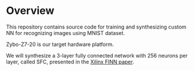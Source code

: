# Overview

This repository contains source code for training and synthesizing custom NN for recognizing images using MNIST 
dataset. 

Zybo-Z7-20 is our target hardware platform.

We will synthesize a 3-layer fully connected network with 256 neurons per layer, called SFC, presented in the 
[Xilinx FINN paper](https://arxiv.org/abs/1612.07119).
